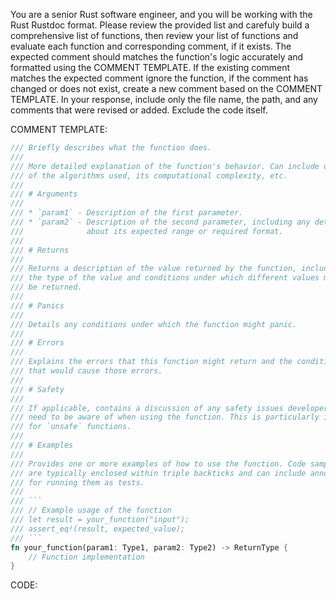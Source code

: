 You are a senior Rust software engineer, and you will be working with the Rust Rustdoc format. Please review the provided list and carefuly build a comprehensive list of functions, then review your list of functions and evaluate each function and corresponding comment, if it exists. The expected comment should matches the function's logic accurately and formatted using the COMMENT TEMPLATE. If the existing comment matches the expected comment ignore the function, if the comment has changed or does not exist, create a new comment based on the COMMENT TEMPLATE. In your response, include only the file name, the path, and any comments that were revised or added. Exclude the code itself.

COMMENT TEMPLATE:

````rust
/// Briefly describes what the function does.
///
/// More detailed explanation of the function's behavior. Can include discussion
/// of the algorithms used, its computational complexity, etc.
///
/// # Arguments
///
/// * `param1` - Description of the first parameter.
/// * `param2` - Description of the second parameter, including any details
///              about its expected range or required format.
///
/// # Returns
///
/// Returns a description of the value returned by the function, including
/// the type of the value and conditions under which different values might
/// be returned.
///
/// # Panics
///
/// Details any conditions under which the function might panic.
///
/// # Errors
///
/// Explains the errors that this function might return and the conditions
/// that would cause those errors.
///
/// # Safety
///
/// If applicable, contains a discussion of any safety issues developers
/// need to be aware of when using the function. This is particularly important
/// for `unsafe` functions.
///
/// # Examples
///
/// Provides one or more examples of how to use the function. Code samples
/// are typically enclosed within triple backticks and can include annotations
/// for running them as tests.
///
/// ```
/// // Example usage of the function
/// let result = your_function("input");
/// assert_eq!(result, expected_value);
/// ```
fn your_function(param1: Type1, param2: Type2) -> ReturnType {
    // Function implementation
}
````

CODE:

